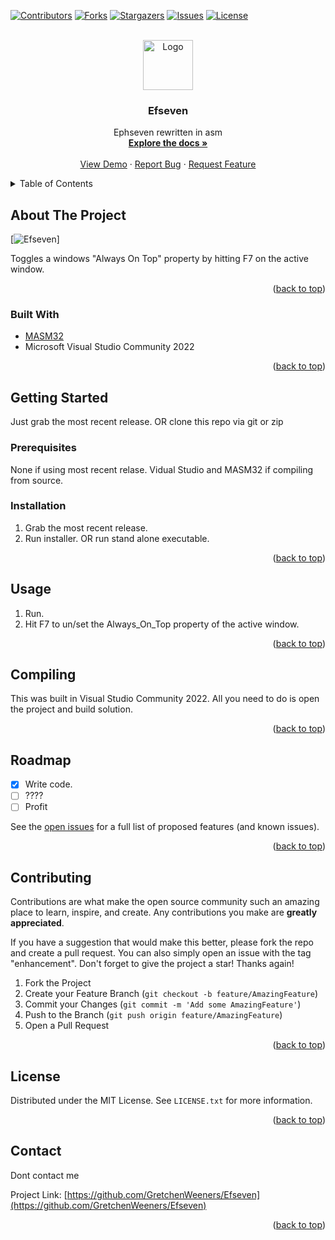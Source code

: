 <!-- Improved compatibility of back to top link: See: https://github.com/othneildrew/Best-README-Template/pull/73 -->
<a name="readme-top"></a>
<!--
*** Thanks for checking out the Best-README-Template. If you have a suggestion
*** that would make this better, please fork the repo and create a pull request
*** or simply open an issue with the tag "enhancement".
*** Don't forget to give the project a star!
*** Thanks again! Now go create something AMAZING! :D
-->



<!-- PROJECT SHIELDS -->
<!--
*** I'm using markdown "reference style" links for readability.
*** Reference links are enclosed in brackets [ ] instead of parentheses ( ).
*** See the bottom of this document for the declaration of the reference variables
*** for contributors-url, forks-url, etc. This is an optional, concise syntax you may use.
*** https://www.markdownguide.org/basic-syntax/#reference-style-links
-->
[![Contributors][contributors-shield]][contributors-url]
[![Forks][forks-shield]][forks-url]
[![Stargazers][stars-shield]][stars-url]
[![Issues][issues-shield]][issues-url]
[![License][license-shield]](LICENSE.md)



<!-- PROJECT LOGO -->
<br />
<div align="center">
  <a href="https://github.com/GretchenWeeners/Efseven">
    <img src="images/logo.png" alt="Logo" width="80" height="80">
  </a>

<h3 align="center">Efseven</h3>

  <p align="center">
    Ephseven rewritten in asm
    <br />
    <a href="https://github.com/GretchenWeeners/Efseven"><strong>Explore the docs »</strong></a>
    <br />
    <br />
    <a href="https://github.com/GretchenWeeners/Efseven">View Demo</a>
    ·
    <a href="https://github.com/GretchenWeeners/Efseven/issues">Report Bug</a>
    ·
    <a href="https://github.com/GretchenWeeners/Efseven/issues">Request Feature</a>
  </p>
</div>



<!-- TABLE OF CONTENTS -->
<details>
  <summary>Table of Contents</summary>
  <ol>
    <li>
      <a href="#about-the-project">About The Project</a>
      <ul>
        <li><a href="#built-with">Built With</a></li>
      </ul>
    </li>
    <li>
      <a href="#getting-started">Getting Started</a>
      <ul>
        <li><a href="#prerequisites">Prerequisites</a></li>
        <li><a href="#installation">Installation</a></li>
      </ul>
    </li>
    <li><a href="#usage">Usage</a></li>
    <li><a href="#roadmap">Roadmap</a></li>
    <li><a href="#contributing">Contributing</a></li>
    <li><a href="#license">License</a></li>
    <li><a href="#contact">Contact</a></li>
    <li><a href="#acknowledgments">Acknowledgments</a></li>
  </ol>
</details>



<!-- ABOUT THE PROJECT -->
## About The Project

[![Efseven](https://github.com/GretchenWeeners/Efseven)]

Toggles a windows "Always On Top" property by hitting F7 on the active window.

<p align="right">(<a href="#readme-top">back to top</a>)</p>



### Built With

* [MASM32](https://www.masm32.com/)
* Microsoft Visual Studio Community 2022

<p align="right">(<a href="#readme-top">back to top</a>)</p>



<!-- GETTING STARTED -->
## Getting Started

Just grab the most recent release.
OR clone this repo via git or zip

### Prerequisites

None if using most recent relase.
Vidual Studio and MASM32 if compiling from source.

### Installation

1. Grab the most recent release.
2. Run installer.
	OR run stand alone executable.

<p align="right">(<a href="#readme-top">back to top</a>)</p>



<!-- USAGE EXAMPLES -->
## Usage

1. Run.
2. Hit F7 to un/set the Always_On_Top property of the active window.

<p align="right">(<a href="#readme-top">back to top</a>)</p>



<!-- COMPILING -->
## Compiling

This was built in Visual Studio Community 2022. All you need to do is open the project and build solution.


<p align="right">(<a href="#readme-top">back to top</a>)</p>



<!-- ROADMAP -->
## Roadmap

- [X] Write code.
- [ ] ????
- [ ] Profit

See the [open issues](https://github.com/GretchenWeeners/Efseven/issues) for a full list of proposed features (and known issues).

<p align="right">(<a href="#readme-top">back to top</a>)</p>



<!-- CONTRIBUTING -->
## Contributing

Contributions are what make the open source community such an amazing place to learn, inspire, and create. Any contributions you make are **greatly appreciated**.

If you have a suggestion that would make this better, please fork the repo and create a pull request. You can also simply open an issue with the tag "enhancement".
Don't forget to give the project a star! Thanks again!

1. Fork the Project
2. Create your Feature Branch (`git checkout -b feature/AmazingFeature`)
3. Commit your Changes (`git commit -m 'Add some AmazingFeature'`)
4. Push to the Branch (`git push origin feature/AmazingFeature`)
5. Open a Pull Request

<p align="right">(<a href="#readme-top">back to top</a>)</p>



<!-- LICENSE -->
## License

Distributed under the MIT License. See `LICENSE.txt` for more information.

<p align="right">(<a href="#readme-top">back to top</a>)</p>



<!-- CONTACT -->
## Contact

Dont contact me

Project Link: [https://github.com/GretchenWeeners/Efseven](https://github.com/GretchenWeeners/Efseven)

<p align="right">(<a href="#readme-top">back to top</a>)</p>



<!-- MARKDOWN LINKS & IMAGES -->
<!-- https://www.markdownguide.org/basic-syntax/#reference-style-links -->
[contributors-shield]: https://img.shields.io/github/contributors/GretchenWeeners/Efseven.svg?style=for-the-badge
[contributors-url]: https://github.com/GretchenWeeners/Efseven/graphs/contributors
[forks-shield]: https://img.shields.io/github/forks/GretchenWeeners/Efseven.svg?style=for-the-badge
[forks-url]: https://github.com/GretchenWeeners/Efseven/network/members
[stars-shield]: https://img.shields.io/github/stars/GretchenWeeners/Efseven.svg?style=for-the-badge
[stars-url]: https://github.com/GretchenWeeners/Efseven/stargazers
[issues-shield]: https://img.shields.io/github/issues/GretchenWeeners/Efseven.svg?style=for-the-badge
[issues-url]: https://github.com/GretchenWeeners/Efseven/issues
[license-shield]: https://img.shields.io/github/license/GretchenWeeners/Efseven.svg?style=for-the-badge
[license-url]: https://github.com/GretchenWeeners/Efseven/blob/master/LICENSE.md
[linkedin-shield]: https://img.shields.io/badge/-LinkedIn-black.svg?style=for-the-badge&logo=linkedin&colorB=555
[linkedin-url]: https://linkedin.com/in/GretchenWeeners
[product-screenshot]: images/screenshot.png
[Next.js]: https://img.shields.io/badge/next.js-000000?style=for-the-badge&logo=nextdotjs&logoColor=white
[Next-url]: https://nextjs.org/
[React.js]: https://img.shields.io/badge/React-20232A?style=for-the-badge&logo=react&logoColor=61DAFB
[React-url]: https://reactjs.org/
[Vue.js]: https://img.shields.io/badge/Vue.js-35495E?style=for-the-badge&logo=vuedotjs&logoColor=4FC08D
[Vue-url]: https://vuejs.org/
[Angular.io]: https://img.shields.io/badge/Angular-DD0031?style=for-the-badge&logo=angular&logoColor=white
[Angular-url]: https://angular.io/
[Svelte.dev]: https://img.shields.io/badge/Svelte-4A4A55?style=for-the-badge&logo=svelte&logoColor=FF3E00
[Svelte-url]: https://svelte.dev/
[Laravel.com]: https://img.shields.io/badge/Laravel-FF2D20?style=for-the-badge&logo=laravel&logoColor=white
[Laravel-url]: https://laravel.com
[Bootstrap.com]: https://img.shields.io/badge/Bootstrap-563D7C?style=for-the-badge&logo=bootstrap&logoColor=white
[Bootstrap-url]: https://getbootstrap.com
[JQuery.com]: https://img.shields.io/badge/jQuery-0769AD?style=for-the-badge&logo=jquery&logoColor=white
[JQuery-url]: https://jquery.com 
